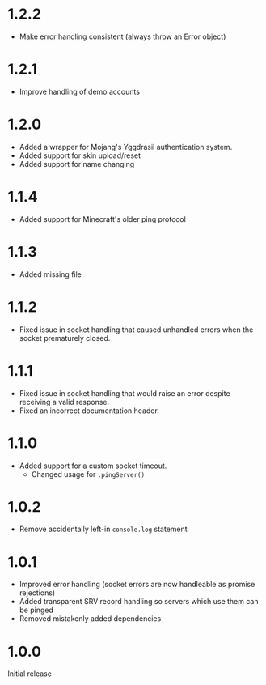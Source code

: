 # 1.2.2

* Make error handling consistent (always throw an Error object)

# 1.2.1

* Improve handling of demo accounts

# 1.2.0

* Added a wrapper for Mojang's Yggdrasil authentication system.
* Added support for skin upload/reset
* Added support for name changing

# 1.1.4

* Added support for Minecraft's older ping protocol

# 1.1.3

* Added missing file

# 1.1.2

* Fixed issue in socket handling that caused unhandled errors when the socket prematurely closed.

# 1.1.1

* Fixed issue in socket handling that would raise an error despite receiving a valid response.
* Fixed an incorrect documentation header.

# 1.1.0

* Added support for a custom socket timeout.
    * Changed usage for `.pingServer()`

# 1.0.2

* Remove accidentally left-in `console.log` statement

# 1.0.1

* Improved error handling (socket errors are now handleable as promise rejections)
* Added transparent SRV record handling so servers which use them can be pinged
* Removed mistakenly added dependencies

# 1.0.0

Initial release